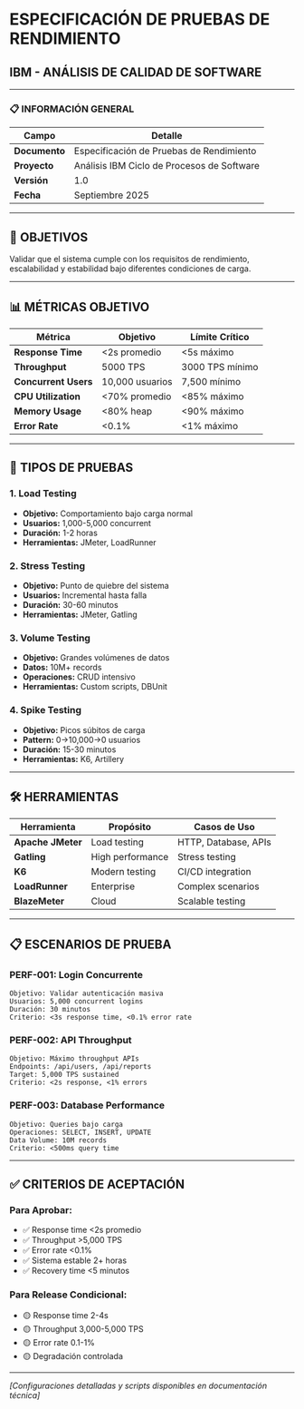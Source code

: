 # ESPECIFICACIÓN DE PRUEBAS DE RENDIMIENTO
## IBM - ANÁLISIS DE CALIDAD DE SOFTWARE

---

### 📋 **INFORMACIÓN GENERAL**

| **Campo** | **Detalle** |
|-----------|-------------|
| **Documento** | Especificación de Pruebas de Rendimiento |
| **Proyecto** | Análisis IBM Ciclo de Procesos de Software |
| **Versión** | 1.0 |
| **Fecha** | Septiembre 2025 |

---

## 🎯 **OBJETIVOS**

Validar que el sistema cumple con los requisitos de rendimiento, escalabilidad y estabilidad bajo diferentes condiciones de carga.

---

## 📊 **MÉTRICAS OBJETIVO**

| **Métrica** | **Objetivo** | **Límite Crítico** |
|-------------|--------------|-------------------|
| **Response Time** | <2s promedio | <5s máximo |
| **Throughput** | 5000 TPS | 3000 TPS mínimo |
| **Concurrent Users** | 10,000 usuarios | 7,500 mínimo |
| **CPU Utilization** | <70% promedio | <85% máximo |
| **Memory Usage** | <80% heap | <90% máximo |
| **Error Rate** | <0.1% | <1% máximo |

---

## 🧪 **TIPOS DE PRUEBAS**

### **1. Load Testing**
- **Objetivo:** Comportamiento bajo carga normal
- **Usuarios:** 1,000-5,000 concurrent
- **Duración:** 1-2 horas
- **Herramientas:** JMeter, LoadRunner

### **2. Stress Testing**
- **Objetivo:** Punto de quiebre del sistema
- **Usuarios:** Incremental hasta falla
- **Duración:** 30-60 minutos
- **Herramientas:** JMeter, Gatling

### **3. Volume Testing**
- **Objetivo:** Grandes volúmenes de datos
- **Datos:** 10M+ records
- **Operaciones:** CRUD intensivo
- **Herramientas:** Custom scripts, DBUnit

### **4. Spike Testing**
- **Objetivo:** Picos súbitos de carga
- **Pattern:** 0→10,000→0 usuarios
- **Duración:** 15-30 minutos
- **Herramientas:** K6, Artillery

---

## 🛠️ **HERRAMIENTAS**

| **Herramienta** | **Propósito** | **Casos de Uso** |
|-----------------|---------------|------------------|
| **Apache JMeter** | Load testing | HTTP, Database, APIs |
| **Gatling** | High performance | Stress testing |
| **K6** | Modern testing | CI/CD integration |
| **LoadRunner** | Enterprise | Complex scenarios |
| **BlazeMeter** | Cloud | Scalable testing |

---

## 📋 **ESCENARIOS DE PRUEBA**

### **PERF-001: Login Concurrente**
```
Objetivo: Validar autenticación masiva
Usuarios: 5,000 concurrent logins
Duración: 30 minutos
Criterio: <3s response time, <0.1% error rate
```

### **PERF-002: API Throughput**
```
Objetivo: Máximo throughput APIs
Endpoints: /api/users, /api/reports
Target: 5,000 TPS sustained
Criterio: <2s response, <1% errors
```

### **PERF-003: Database Performance**
```
Objetivo: Queries bajo carga
Operaciones: SELECT, INSERT, UPDATE
Data Volume: 10M records
Criterio: <500ms query time
```

---

## ✅ **CRITERIOS DE ACEPTACIÓN**

### **Para Aprobar:**
- ✅ Response time <2s promedio
- ✅ Throughput >5,000 TPS
- ✅ Error rate <0.1%
- ✅ Sistema estable 2+ horas
- ✅ Recovery time <5 minutos

### **Para Release Condicional:**
- 🟡 Response time 2-4s
- 🟡 Throughput 3,000-5,000 TPS
- 🟡 Error rate 0.1-1%
- 🟡 Degradación controlada

---

*[Configuraciones detalladas y scripts disponibles en documentación técnica]*